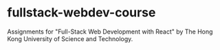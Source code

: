 # fullstack-webdev-course
Assignments for "Full-Stack Web Development with React" by The Hong Kong University of Science and Technology.
